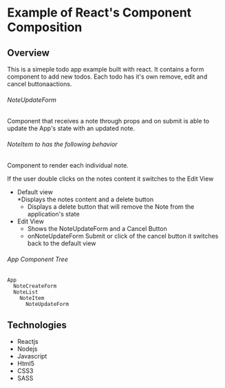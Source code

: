 # Example of React's Component Composition

## Overview
This is a simeple todo app example built with react. It contains a form component to add new todos. Each todo has it's own remove, edit and cancel buttonaactions.

###### NoteUpdateForm 
Component that receives a note through props and on
submit is able to update the App's state with an updated note.

###### NoteItem to has the following behavior
Component to render each individual note.

If the user double clicks on the notes content it switches to the Edit View  
* Default view  
  *Displays the notes content and a delete button
  * Displays a delete button that will remove the Note from the application's state
* Edit View 
  * Shows the NoteUpdateForm and a Cancel Button
  * onNoteUpdateForm Submit or click of the cancel button it switches back to the default view

###### App Component Tree
``` 
App
  NoteCreateForm
  NoteList
    NoteItem
      NoteUpdateForm
```

## Technologies
- Reactjs
- Nodejs
- Javascript
- Html5
- CSS3
- SASS
